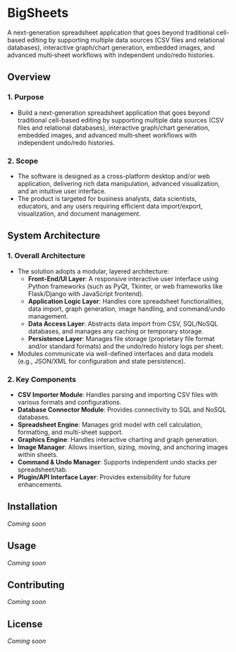 # BigSheets

A next-generation spreadsheet application that goes beyond traditional cell-based editing by supporting multiple data sources (CSV files and relational databases), interactive graph/chart generation, embedded images, and advanced multi‐sheet workflows with independent undo/redo histories.

## Overview

### 1. Purpose
- Build a next-generation spreadsheet application that goes beyond traditional cell-based editing by supporting multiple data sources (CSV files and relational databases), interactive graph/chart generation, embedded images, and advanced multi‐sheet workflows with independent undo/redo histories.

### 2. Scope
- The software is designed as a cross-platform desktop and/or web application, delivering rich data manipulation, advanced visualization, and an intuitive user interface.
- The product is targeted for business analysts, data scientists, educators, and any users requiring efficient data import/export, visualization, and document management.

## System Architecture

### 1. Overall Architecture
- The solution adopts a modular, layered architecture:
  - **Front-End/UI Layer**: A responsive interactive user interface using Python frameworks (such as PyQt, Tkinter, or web frameworks like Flask/Django with JavaScript frontend).
  - **Application Logic Layer**: Handles core spreadsheet functionalities, data import, graph generation, image handling, and command/undo management.
  - **Data Access Layer**: Abstracts data import from CSV, SQL/NoSQL databases, and manages any caching or temporary storage.
  - **Persistence Layer**: Manages file storage (proprietary file format and/or standard formats) and the undo/redo history logs per sheet.
- Modules communicate via well-defined interfaces and data models (e.g., JSON/XML for configuration and state persistence).

### 2. Key Components
- **CSV Importer Module**: Handles parsing and importing CSV files with various formats and configurations.
- **Database Connector Module**: Provides connectivity to SQL and NoSQL databases.
- **Spreadsheet Engine**: Manages grid model with cell calculation, formatting, and multi-sheet support.
- **Graphics Engine**: Handles interactive charting and graph generation.
- **Image Manager**: Allows insertion, sizing, moving, and anchoring images within sheets.
- **Command & Undo Manager**: Supports independent undo stacks per spreadsheet/tab.
- **Plugin/API Interface Layer**: Provides extensibility for future enhancements.

## Installation

*Coming soon*

## Usage

*Coming soon*

## Contributing

*Coming soon*

## License

*Coming soon*
